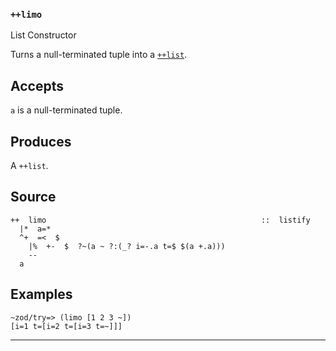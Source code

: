 ### `++limo`

List Constructor

Turns a null-terminated tuple into a [`++list`]().

Accepts
-------

`a` is a null-terminated tuple.

Produces
--------

A `++list`.

Source
------

    ++  limo                                                ::  listify
      |*  a=*
      ^+  =<  $
        |%  +-  $  ?~(a ~ ?:(_? i=-.a t=$ $(a +.a)))
        --
      a

Examples
--------

    ~zod/try=> (limo [1 2 3 ~])
    [i=1 t=[i=2 t=[i=3 t=~]]]



***
